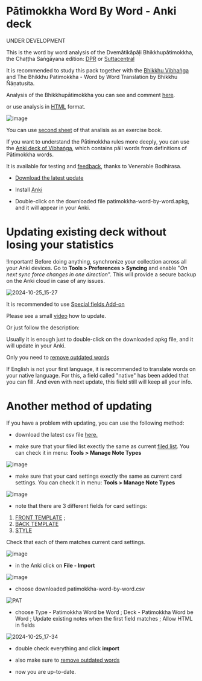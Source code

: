 # Pātimokkha Word By Word - Anki deck

UNDER DEVELOPMENT

This is the word by word analysis of the Dvemātikāpāḷi Bhikkhupātimokkha, the Chaṭṭha Saṅgāyana edition: [DPR](https://www.digitalpalireader.online/_dprhtml/index.html?loc=v.6.0.x.x.x.x.t) or [Suttacentral](https://suttacentral.net/pli-tv-bu-pm/pli/ms?layout=plain&reference=cck/pts/vri&notes=asterisk&highlight=true&script=latin)

It is recommended to study this pack together with the [Bhikkhu Vibhaṅga](https://suttacentral.net/pitaka/vinaya/pli-tv-vi/pli-tv-bu-vb) and The Bhikkhu Patimokkha - Word by Word Translation by Bhikkhu Ñāṇatusita.

Analysis of the Bhikkhupātimokkha you can see and comment [here](https://docs.google.com/spreadsheets/d/1rS-IlX4DvKmnBO58KON37eVnOZqwfkG-ot-zIjCuzH4/).

or use analysis in [HTML](https://devamitta.github.io/patimokkha_dict/Bhikkhu_Patimokkha/main.html) format.

![image](https://user-images.githubusercontent.com/39419221/201099247-07acfb11-a014-4501-9a93-f5c38840b064.png)

You can use [second sheet](https://docs.google.com/spreadsheets/d/1rS-IlX4DvKmnBO58KON37eVnOZqwfkG-ot-zIjCuzH4/edit#gid=1448457199) of that analisis as an exercise book.

If you want to understand the Pātimokkha rules more deeply, you can use the [Anki deck of Vibhaṅga](https://sasanarakkha.github.io/study-tools/anki-decks/vibhanga.html), which contains pāli words from definitions of Pātimokkha words.

It is available for testing and [feedback](https://docs.google.com/forms/d/e/1FAIpQLSdG6zKDtlwibtrX-cbKVn4WmIs8miH4VnuJvb7f94plCDKJyA/viewform), thanks to Venerable Bodhirasa.

- [Download the latest update](https://github.com/sasanarakkha/study-tools/releases/latest/download/patimokkha-word-by-word.apkg)

- Install [Anki](https://apps.ankiweb.net/)

- Double-click on the downloaded file patimokkha-word-by-word.apkg, and it will appear in your Anki.

# Updating existing deck without losing your statistics

!Important! Before doing anything, synchronize your collection across all your Anki devices. Go to **Tools > Preferences > Syncing** and enable "*On next sync force changes in one direction*". This will provide a secure backup on the Anki cloud in case of any issues.

![2024-10-25_15-27](https://github.com/user-attachments/assets/585a6c1d-6353-4b2f-a95f-7f18f29cfe5e)

It is recommended to use [Special fields Add-on](https://sasanarakkha.github.io/study-tools/special-fields.html)

Please see a small [video](https://user-images.githubusercontent.com/39419221/187018792-3afe402c-e77b-46e6-ba5d-4efa0846de93.mp4) how to update.

Or just follow the description:

Usually it is enough just to double-click on the downloaded apkg file, and it will update in your Anki. 

Only you need to [remove outdated words](https://sasanarakkha.github.io/study-tools/anki-decks/test.html)

If English is not your first language, it is recommended to translate words on your native language. For this, a field called "native" has been added that you can fill. And even with next update, this field still will keep all your info.

# Another method of updating

If you have a problem with updating, you can use the following method:

- download the latest csv file [here.](https://github.com/sasanarakkha/study-tools/releases/latest/download/patimokkha-word-by-word.csv)

- make sure that your filed list exectly the same as current [filed list](https://github.com/sasanarakkha/study-tools/blob/main/anki-style/field-list-pat.txt). You can check it in menu: **Tools > Manage Note Types**

![image](https://user-images.githubusercontent.com/39419221/201275418-161e0941-c36d-4f14-a429-0ea166ea44b6.png)

- make sure that your card settings exectly the same as current card settings. You can check it in menu: **Tools > Manage Note Types**

![image](https://user-images.githubusercontent.com/39419221/201275452-16521bbe-a1fa-4bde-b7eb-0a12e2e31134.png)

- note that there are 3 different fields for card settings: 
1. [FRONT TEMPLATE](https://github.com/sasanarakkha/study-tools/blob/main/anki-style/pat-front.txt) ; 
2. [BACK TEMPLATE](https://github.com/sasanarakkha/study-tools/blob/main/anki-style/pat-back.txt)
3. [STYLE](https://github.com/sasanarakkha/study-tools/blob/main/anki-style/pat-styling.txt) 

Check that each of them matches current card settings.

![image](https://user-images.githubusercontent.com/39419221/201276425-fb934126-b498-4144-adeb-7cd943cc9913.png)

- in the Anki click on **File - Import**

![image](https://user-images.githubusercontent.com/39419221/187018280-c295e071-c130-4f42-8518-a3a5e0326124.png)

- choose downloaded patimokkha-word-by-word.csv

![PAT](https://user-images.githubusercontent.com/39419221/174243196-9ab26e50-9c37-4166-9751-eac936340760.png)

- choose Type - Patimokkha Word be Word ; Deck - Patimokkha Word be Word ; Update existing notes when the first field matches ; Allow HTML in fields

![2024-10-25_17-34](https://github.com/user-attachments/assets/d1bec5c7-afe0-439c-9bd8-4bcfe4106c87)

- double check everything and click **import**

- also make sure to [remove outdated words](https://sasanarakkha.github.io/study-tools/anki-decks/test.html)

- now you are up-to-date.


